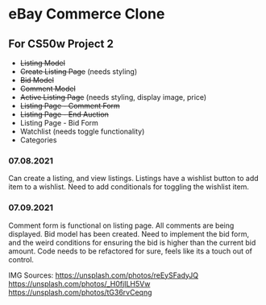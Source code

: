 # eBay Commerce Clone
## For CS50w Project 2

* ~~Listing Model~~
* ~~Create Listing Page~~ (needs styling)
* ~~Bid Model~~
* ~~Comment Model~~
* ~~Active Listing Page~~ (needs styling, display image, price)
* ~~Listing Page - Comment Form~~
* ~~Listing Page - End Auction~~
* Listing Page - Bid Form
* Watchlist (needs toggle functionality)
* Categories

### 07.08.2021
Can create a listing, and view listings. Listings have a wishlist button to add item to a wishlist. Need to add
conditionals for toggling the wishlist item. 

### 07.09.2021
Comment form is functional on listing page. All comments are being displayed. 
Bid model has been created. Need to implement the bid form, and the weird conditions for ensuring the bid is higher than the current bid amount. 
Code needs to be refactored for sure, feels like its a touch out of control.

IMG Sources:
https://unsplash.com/photos/reEySFadyJQ
https://unsplash.com/photos/_H0fjILH5Vw
https://unsplash.com/photos/tG36rvCeqng
